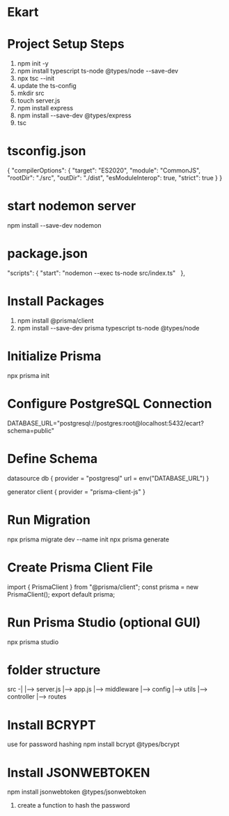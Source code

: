 # Ekart

# Project Setup Steps 
1. npm init -y
2. npm install typescript ts-node @types/node --save-dev
3. npx tsc --init
4. update the ts-config 
5. mkdir src
6. touch server.js
7. npm install express
8. npm install --save-dev @types/express
9. tsc


# tsconfig.json

{
  "compilerOptions": {
    "target": "ES2020",
    "module": "CommonJS",
    "rootDir": "./src",
    "outDir": "./dist",
    "esModuleInterop": true,
    "strict": true
  }
}

# start nodemon server 
 npm install --save-dev nodemon

# package.json

  "scripts": {
    "start": "nodemon --exec ts-node src/index.ts"
  },


# Install Packages 
1. npm install @prisma/client
2. npm install --save-dev prisma typescript ts-node @types/node

# Initialize Prisma
npx prisma init

# Configure PostgreSQL Connection
DATABASE_URL="postgresql://postgres:root@localhost:5432/ecart?schema=public"


# Define Schema
datasource db {
  provider = "postgresql"
  url      = env("DATABASE_URL")
}

generator client {
  provider = "prisma-client-js"
}

# Run Migration
npx prisma migrate dev --name init
npx prisma generate

# Create Prisma Client File
import { PrismaClient } from "@prisma/client";
const prisma = new PrismaClient();
export default prisma;

# Run Prisma Studio (optional GUI)
npx prisma studio


# folder structure 

src -|
     |--> server.js 
     |--> app.js
     |--> middleware
     |--> config
     |--> utils
     |--> controller
     |--> routes 


# Install BCRYPT 
use for password hashing 
npm install bcrypt @types/bcrypt

# Install JSONWEBTOKEN
npm install jsonwebtoken @types/jsonwebtoken

1. create a function to hash the password 